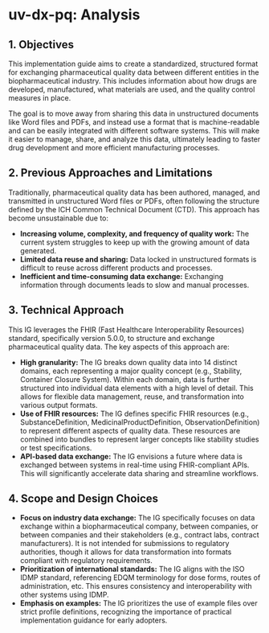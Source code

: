 # uv-dx-pq: Analysis

## 1. Objectives

This implementation guide aims to create a standardized, structured format for exchanging pharmaceutical quality data between different entities in the biopharmaceutical industry. This includes information about how drugs are developed, manufactured, what materials are used, and the quality control measures in place. 

The goal is to move away from sharing this data in unstructured documents like Word files and PDFs, and instead use a format that is machine-readable and can be easily integrated with different software systems. This will make it easier to manage, share, and analyze this data, ultimately leading to faster drug development and more efficient manufacturing processes.

## 2. Previous Approaches and Limitations

Traditionally, pharmaceutical quality data has been authored, managed, and transmitted in unstructured Word files or PDFs, often following the structure defined by the ICH Common Technical Document (CTD). This approach has become unsustainable due to:

* **Increasing volume, complexity, and frequency of quality work:** The current system struggles to keep up with the growing amount of data generated.
* **Limited data reuse and sharing:**  Data locked in unstructured formats is difficult to reuse across different products and processes.
* **Inefficient and time-consuming data exchange:** Exchanging information through documents leads to slow and manual processes.

## 3.  Technical Approach

This IG leverages the FHIR (Fast Healthcare Interoperability Resources) standard, specifically version 5.0.0, to structure and exchange pharmaceutical quality data. The key aspects of this approach are:

* **High granularity:** The IG breaks down quality data into 14 distinct domains, each representing a major quality concept (e.g., Stability, Container Closure System). Within each domain, data is further structured into individual data elements with a high level of detail. This allows for flexible data management, reuse, and transformation into various output formats.
* **Use of FHIR resources:** The IG defines specific FHIR resources (e.g., SubstanceDefinition, MedicinalProductDefinition, ObservationDefinition) to represent different aspects of quality data. These resources are combined into bundles to represent larger concepts like stability studies or test specifications.
* **API-based data exchange:** The IG envisions a future where data is exchanged between systems in real-time using FHIR-compliant APIs. This will significantly accelerate data sharing and streamline workflows. 

## 4. Scope and Design Choices

* **Focus on industry data exchange:**  The IG specifically focuses on data exchange within a biopharmaceutical company, between companies, or between companies and their stakeholders (e.g., contract labs, contract manufacturers). It is not intended for submissions to regulatory authorities, though it allows for data transformation into formats compliant with regulatory requirements.
* **Prioritization of international standards:** The IG aligns with the ISO IDMP standard, referencing EDQM terminology for dose forms, routes of administration, etc. This ensures consistency and interoperability with other systems using IDMP. 
* **Emphasis on examples:** The IG prioritizes the use of example files over strict profile definitions, recognizing the importance of practical implementation guidance for early adopters. 
